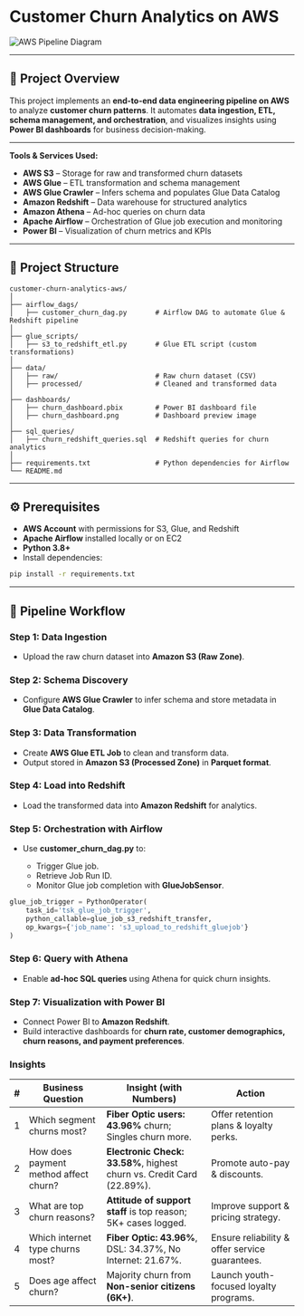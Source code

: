 # **Customer Churn Analytics on AWS**

![AWS Pipeline Diagram](./pipeline_diagram.png)

---

## **📌 Project Overview**

This project implements an **end-to-end data engineering pipeline on AWS** to analyze **customer churn patterns**. It automates **data ingestion, ETL, schema management, and orchestration**, and visualizes insights using **Power BI dashboards** for business decision-making.

---



**Tools & Services Used:**

* **AWS S3** – Storage for raw and transformed churn datasets
* **AWS Glue** – ETL transformation and schema management
* **AWS Glue Crawler** – Infers schema and populates Glue Data Catalog
* **Amazon Redshift** – Data warehouse for structured analytics
* **Amazon Athena** – Ad-hoc queries on churn data
* **Apache Airflow** – Orchestration of Glue job execution and monitoring
* **Power BI** – Visualization of churn metrics and KPIs

---

## **📂 Project Structure**

```
customer-churn-analytics-aws/
│
├── airflow_dags/
│   ├── customer_churn_dag.py       # Airflow DAG to automate Glue & Redshift pipeline
│
├── glue_scripts/
│   ├── s3_to_redshift_etl.py       # Glue ETL script (custom transformations)
│
├── data/
│   ├── raw/                        # Raw churn dataset (CSV)
│   ├── processed/                  # Cleaned and transformed data
│
├── dashboards/
│   ├── churn_dashboard.pbix        # Power BI dashboard file
│   ├── churn_dashboard.png         # Dashboard preview image
│
├── sql_queries/
│   ├── churn_redshift_queries.sql  # Redshift queries for churn analytics
│
├── requirements.txt                # Python dependencies for Airflow
└── README.md
```

---

## **⚙️ Prerequisites**

* **AWS Account** with permissions for S3, Glue, and Redshift
* **Apache Airflow** installed locally or on EC2
* **Python 3.8+**
* Install dependencies:

```bash
pip install -r requirements.txt
```

---

## **🚀 Pipeline Workflow**

### **Step 1: Data Ingestion**

* Upload the raw churn dataset into **Amazon S3 (Raw Zone)**.

### **Step 2: Schema Discovery**

* Configure **AWS Glue Crawler** to infer schema and store metadata in **Glue Data Catalog**.

### **Step 3: Data Transformation**

* Create **AWS Glue ETL Job** to clean and transform data.
* Output stored in **Amazon S3 (Processed Zone)** in **Parquet format**.

### **Step 4: Load into Redshift**

* Load the transformed data into **Amazon Redshift** for analytics.

### **Step 5: Orchestration with Airflow**

* Use **customer\_churn\_dag.py** to:

  * Trigger Glue job.
  * Retrieve Job Run ID.
  * Monitor Glue job completion with **GlueJobSensor**.

```python
glue_job_trigger = PythonOperator(
    task_id='tsk_glue_job_trigger',
    python_callable=glue_job_s3_redshift_transfer,
    op_kwargs={'job_name': 's3_upload_to_redshift_gluejob'}
)
```

### **Step 6: Query with Athena**

* Enable **ad-hoc SQL queries** using Athena for quick churn insights.

### **Step 7: Visualization with Power BI**

* Connect Power BI to **Amazon Redshift**.
* Build interactive dashboards for **churn rate, customer demographics, churn reasons, and payment preferences**.

### **Insights**


| **#** | **Business Question**                 | **Insight (with Numbers)**                                            | **Action**                                     |
| ----- | ------------------------------------- | --------------------------------------------------------------------- | ---------------------------------------------- |
| 1     | Which segment churns most?            | **Fiber Optic users: 43.96%** churn; Singles churn more.              | Offer retention plans & loyalty perks.         |
| 2     | How does payment method affect churn? | **Electronic Check: 33.58%**, highest churn vs. Credit Card (22.89%). | Promote auto-pay & discounts.                  |
| 3     | What are top churn reasons?           | **Attitude of support staff** is top reason; 5K+ cases logged.        | Improve support & pricing strategy.            |
| 4     | Which internet type churns most?      | **Fiber Optic: 43.96%**, DSL: 34.37%, No Internet: 21.67%.            | Ensure reliability & offer service guarantees. |
| 5     | Does age affect churn?                | Majority churn from **Non-senior citizens (6K+)**.                    | Launch youth-focused loyalty programs.         |


